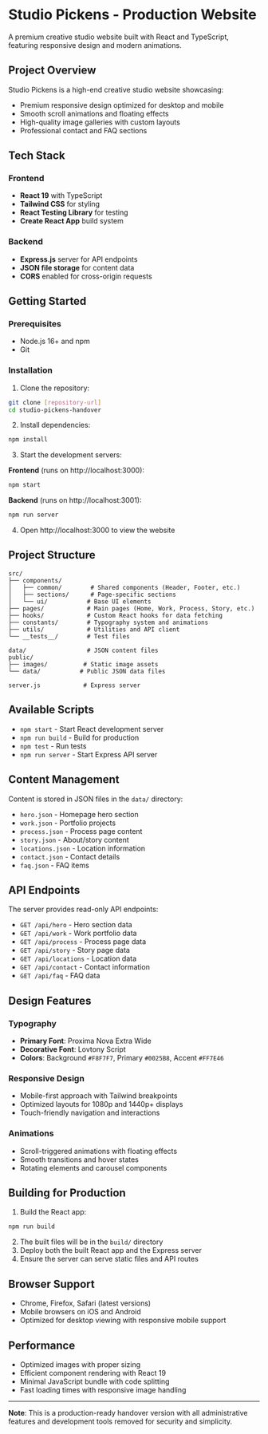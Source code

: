 # Studio Pickens - Production Website

A premium creative studio website built with React and TypeScript, featuring responsive design and modern animations.

## Project Overview

Studio Pickens is a high-end creative studio website showcasing:
- Premium responsive design optimized for desktop and mobile
- Smooth scroll animations and floating effects
- High-quality image galleries with custom layouts
- Professional contact and FAQ sections

## Tech Stack

### Frontend
- **React 19** with TypeScript
- **Tailwind CSS** for styling
- **React Testing Library** for testing
- **Create React App** build system

### Backend
- **Express.js** server for API endpoints
- **JSON file storage** for content data
- **CORS** enabled for cross-origin requests

## Getting Started

### Prerequisites
- Node.js 16+ and npm
- Git

### Installation

1. Clone the repository:
```bash
git clone [repository-url]
cd studio-pickens-handover
```

2. Install dependencies:
```bash
npm install
```

3. Start the development servers:

**Frontend** (runs on http://localhost:3000):
```bash
npm start
```

**Backend** (runs on http://localhost:3001):
```bash
npm run server
```

4. Open http://localhost:3000 to view the website

## Project Structure

```
src/
├── components/
│   ├── common/        # Shared components (Header, Footer, etc.)
│   ├── sections/      # Page-specific sections
│   └── ui/           # Base UI elements
├── pages/            # Main pages (Home, Work, Process, Story, etc.)
├── hooks/            # Custom React hooks for data fetching
├── constants/        # Typography system and animations
├── utils/            # Utilities and API client
└── __tests__/        # Test files

data/                 # JSON content files
public/
├── images/          # Static image assets
└── data/           # Public JSON data files

server.js            # Express server
```

## Available Scripts

- `npm start` - Start React development server
- `npm run build` - Build for production
- `npm test` - Run tests
- `npm run server` - Start Express API server

## Content Management

Content is stored in JSON files in the `data/` directory:
- `hero.json` - Homepage hero section
- `work.json` - Portfolio projects
- `process.json` - Process page content
- `story.json` - About/story content
- `locations.json` - Location information
- `contact.json` - Contact details
- `faq.json` - FAQ items

## API Endpoints

The server provides read-only API endpoints:
- `GET /api/hero` - Hero section data
- `GET /api/work` - Work portfolio data
- `GET /api/process` - Process page data
- `GET /api/story` - Story page data
- `GET /api/locations` - Location data
- `GET /api/contact` - Contact information
- `GET /api/faq` - FAQ data

## Design Features

### Typography
- **Primary Font**: Proxima Nova Extra Wide
- **Decorative Font**: Lovtony Script
- **Colors**: Background `#F8F7F7`, Primary `#0025B8`, Accent `#FF7E46`

### Responsive Design
- Mobile-first approach with Tailwind breakpoints
- Optimized layouts for 1080p and 1440p+ displays
- Touch-friendly navigation and interactions

### Animations
- Scroll-triggered animations with floating effects
- Smooth transitions and hover states
- Rotating elements and carousel components

## Building for Production

1. Build the React app:
```bash
npm run build
```

2. The built files will be in the `build/` directory
3. Deploy both the built React app and the Express server
4. Ensure the server can serve static files and API routes

## Browser Support

- Chrome, Firefox, Safari (latest versions)
- Mobile browsers on iOS and Android
- Optimized for desktop viewing with responsive mobile support

## Performance

- Optimized images with proper sizing
- Efficient component rendering with React 19
- Minimal JavaScript bundle with code splitting
- Fast loading times with responsive image handling

---

**Note**: This is a production-ready handover version with all administrative features and development tools removed for security and simplicity.